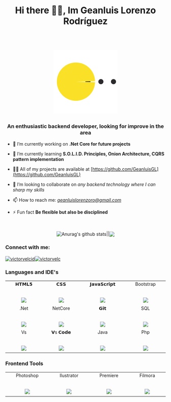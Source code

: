 <h1 align="center">Hi there 🤙🏾, Im Geanluis Lorenzo Rodríguez<h1>
  <div align="center">
	<br>
	<img src="https://raw.githubusercontent.com/Aniket965/Aniket965/master/pacman.svg?sanitize=true" width="200" height="200">
</div>
<h3 align="center">An enthusiastic backend developer, looking for improve in the area</h3>

- 🔭 I’m currently working on **.Net Core for future projects** 
	
- 🌱 I’m currently learning **S.O.L.I.D. Principles, Onion Architecture, CQRS pattern implementation**
- 👨‍💻 All of my projects are available at [https://github.com/GeanluisGL](https://github.com/GeanluisGL)
- 👯 I’m looking to collaborate on *any backend technology where I can sharp my skills*
- 📫 How to reach me: *geanluislorenzoro@gmail.com* 
- ⚡ Fun fact **Be flexible but also be disciplined**
 </br>
 
  <p align="center">
 <img align="center" src="https://github-readme-stats.vercel.app/api?username=GeanluisGL&show_icons=true&include_all_commits=true&theme=buefy&hide_border=true" alt="Anurag's github stats" />||</img><img align="center" src="https://github-readme-stats.vercel.app/api/top-langs/?username=GeanluisGL&layout=compact&theme=buefy&hide_border=true" />
  </p>

  <h3 align="left">Connect with me:</h3>
    <p align="left">
     <a href="https://www.instagram.com/yan_on_lvl19" target="blank"><img align="center" src="https://raw.githubusercontent.com/rahuldkjain/github-profile-readme-generator/master/src/images/icons/Social/instagram.svg" alt="victorvelcid" height="30" width="40" /></a><a href="https://www.linkedin.com/in/geanluis-lorenzo-rodr%C3%ADguez-2337b2152/" target="blank"><img align="center" src="https://raw.githubusercontent.com/rahuldkjain/github-profile-readme-generator/master/src/images/icons/Social/linked-in-alt.svg" alt="victorvelc" height="30" width="40" /></a>
</p>
<h3 align="left">Languages and IDE's</h3>

<table>
  <tbody>
    <tr valign="top">
      <td width="12.5%" align="center">
       <span>𝗛𝗧𝗠𝗟𝟱</span><br><br><br>
        <img height="64px" src="https://upload.wikimedia.org/wikipedia/commons/thumb/6/61/HTML5_logo_and_wordmark.svg/640px-HTML5_logo_and_wordmark.svg.png">
       </td>
       <td width="12.5%" align="center">
         <span>𝗖𝗦𝗦</span><br><br><br>
         <img height="64px" src="https://cdn.svgporn.com/logos/css-3.svg">
       </td>
       <td width="12.5%" align="center">
          <span>𝗝𝗮𝘃𝗮𝗦𝗰𝗿𝗶𝗽𝘁</span><br><br><br>
          <img height="64px" src="https://cdn.svgporn.com/logos/javascript.svg">
        </td>
        <td width="12.5%" align="center">
            <span>Bootstrap</span><br><br><br>
            <img height="64px" src="https://cdn.svgporn.com/logos/bootstrap.svg">
        </td>
    </tr>
    <tr valign="top">
            <td width="12.5%" align="center">
            <span>.Net</span><br><br><br>
            <img height="64px" src="https://cdn.svgporn.com/logos/dotnet.svg">
         </td>
        <td width="12.5%" align="center">
            <span>NetCore</span><br><br><br>
            <img height="64px" src="https://upload.wikimedia.org/wikipedia/commons/thumb/e/ee/.NET_Core_Logo.svg/640px-.NET_Core_Logo.svg.png">
         </td>
        <td width="12.5%" align="center">
            <span>𝗚𝗶𝘁</span><br><br><br>
            <img height="64px" src="https://cdn.svgporn.com/logos/git-icon.svg">
        </td>
        <td width="12.5%" align="center">
            <span>SQL</span><br><br><br>
            <img height="64px" src="https://www.svgrepo.com/show/369980/database-sql.svg">
        </td>
    </tr>
    <tr valign="top">
    </tr>
    <tr valign="top">
        <td width="12.5%" align="center">
             <span>Vs</span><br><br><br>
             <img height="64px" src="https://cdn.svgporn.com/logos/visual-studio.svg">
         </td>
         <td width="12.5%" align="center">
              <span>𝗩s 𝗖𝗼𝗱𝗲</span><br><br><br>
              <img height="64px" src="https://cdn.svgporn.com/logos/visual-studio-code.svg">
         </td>
         <td width="12.5%" align="center">
               <span>Java</span><br><br><br>
               <img height="64px" src="https://cdn.svgporn.com/logos/java.svg">
         </td>
         <td width="12.5%" align="center">
               <span>Php</span><br><br><br>
               <img height="64px" src="https://upload.wikimedia.org/wikipedia/commons/thumb/2/27/PHP-logo.svg/711px-PHP-logo.svg.png?20180502235434">
         </td>
    </tr>
 </tbody>
  </table>

  <h3 align="left">Frontend Tools</h3>
  <table><tbody>
      <tr valign="top">
          <td width="12.5%" align="center">
              <span>Photoshop</span><br><br><br>
              <img height="64px" src="https://cdn.svgporn.com/logos/adobe-photoshop.svg">
          </td>
          <td width="12.5%" align="center">
              <span>Ilustrator</span><br><br><br>
              <img height="64px" src="https://cdn.svgporn.com/logos/adobe-illustrator.svg">
          </td>
          <td width="12.5%" align="center">
              <span>Premiere</span><br><br><br>
              <img height="64px" src="https://cdn.svgporn.com/logos/adobe-premiere.svg">
          </td>
          <td width="12.5%" align="center">
              <span>Filmora</span><br><br><br>
              <img height="64px" src="https://upload.wikimedia.org/wikipedia/commons/thumb/2/27/PHP-logo.svg/711px-PHP-logo.svg.png?20180502235434">
          </td>
  </tbody></table>
